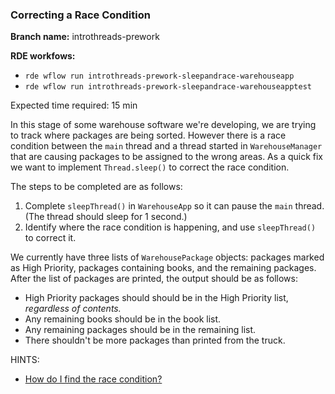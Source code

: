 ### Correcting a Race Condition

**Branch name:** introthreads-prework

**RDE workfows:**
* `rde wflow run introthreads-prework-sleepandrace-warehouseapp`
* `rde wflow run introthreads-prework-sleepandrace-warehouseapptest`

Expected time required: 15 min

In this stage of some warehouse software we're developing, we are trying to track where packages are
being sorted. However there is a race condition between the `main` thread and a thread started in
`WarehouseManager` that are causing packages to be assigned to the wrong areas. As a quick fix we
want to implement `Thread.sleep()` to correct the race condition.

The steps to be completed are as follows:

1. Complete `sleepThread()` in `WarehouseApp` so it can pause the `main` thread. (The thread should sleep for 1 second.)
2. Identify where the race condition is happening, and use `sleepThread()` to correct it.

We currently have three lists of `WarehousePackage` objects: packages marked as High Priority,
packages containing books, and the remaining packages. After the list of packages are printed, the
output should be as follows:

- High Priority packages should should be in the High Priority list, *regardless of contents.*
- Any remaining books should be in the book list.
- Any remaining packages should be in the remaining list.
- There shouldn't be more packages than printed from the truck.

HINTS:
* [How do I find the race condition?](hints/hint-01.md)
